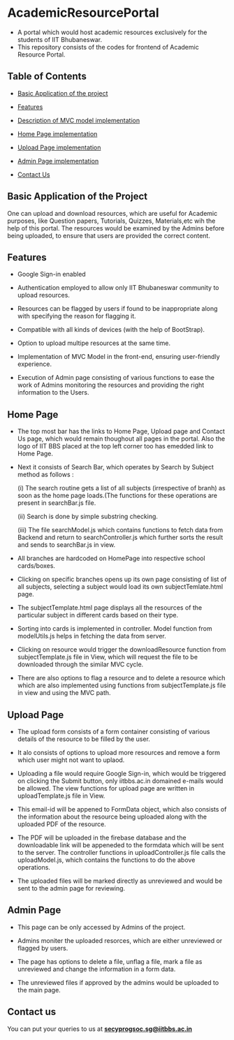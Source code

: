 # AcademicResourcePortal
- A portal which would host academic resources exclusively for the students of IIT Bhubaneswar.
- This repository consists of the codes for frontend of Academic Resource Portal.

## Table of Contents

- [Basic Application of the project](#basic-application-of-the-project)

- [Features](#features)

- [Description of MVC model implementation](#description-of-mvc-model-implementation)

- [Home Page implementation](#home-page-implementation)

- [Upload Page implementation](#upload-page-implementation)

- [Admin Page implementation](#admin-page-implementation)

- [Contact Us](#contact-us) 


## Basic Application of the Project

One can upload and download resources, which are useful for Academic purposes, like Question papers, Tutorials, Quizzes, Materials,etc wih the help of this portal. The resources would be examined by the Admins before being uploaded, to ensure that users are provided the correct content.


## Features

- Google Sign-in enabled

- Authentication employed to allow only IIT Bhubaneswar community to upload resources. 

- Resources can be flagged by users if found to be inappropriate along with specifying the reason for flagging it.

- Compatible with all kinds of devices (with the help of BootStrap).

- Option to upload multipe resources at the same time.

- Implementation of MVC Model in the front-end, ensuring user-friendly experience.

- Execution of Admin page consisting of various functions to ease the work of Admins monitoring the resources and providing the right information to the Users.


## Home Page

- The top most bar has the links to Home Page, Upload page and Contact Us page, which would remain thoughout all pages in the portal. Also the logo of IIT BBS placed at the top left corner too has emedded link to Home Page.

- Next it consists of Search Bar, which operates by Search by Subject method as follows :

    (i) The search routine gets a list of all subjects (irrespective of branh) as soon as the home page loads.(The functions for these operations are present in searchBar.js file.
    
    (ii) Search is done by simple substring checking.

    (iii) The file searchModel.js which contains functions to fetch data from Backend and return to searchController.js which further sorts the result and sends to searchBar.js in view.

- All branches are hardcoded on HomePage into respective school cards/boxes.

- Clicking on specific branches opens up its own page consisting of list of all subjects, selecting a subject would load its own subjectTemlate.html page.

- The subjectTemplate.html page displays all the resources of the particular subject in different cards based on their type.

- Sorting into cards is implemented in controller. Model function from modelUtils.js helps in fetching the data from server.

- Clicking on resource would trigger the downloadResource function from subjectTemplate.js file in View, which will request the file to be downloaded through the similar MVC cycle.

- There are also options to flag a resource and to delete a resource which which are also implemented using functions from subjectTemplate.js file in view and using the MVC path.


## Upload Page

- The upload form consists of a form container consisting of various details of the resource to be filled by the user.

- It alo consists of options to upload more resources and remove a form which user might not want to uplaod.  

- Uploading a file would require Google Sign-in, which would be triggered on clicking the Submit button, only iitbbs.ac.in domained e-mails would be allowed. The view functions for upload page are written in uploadTemplate.js file in View.

- This email-id will be appened to FormData object, which also consists of the information about the resource being uploaded along with the uploaded PDF of the resource.

- The PDF will be uploaded in the firebase database and the downloadable link will be appeneded to the formdata which will be sent to the server. The controller functions in uploadController.js file calls the uploadModel.js, which contains the functions to do the above operations.

- The uploaded files will be marked directly as unreviewed and would be sent to the admin page for reviewing.



## Admin Page 

- This page can be only accessed by Admins of the project.

- Admins moniter the uploaded resorces, which are either unreviewed or flagged by users.

- The page has options to delete a file, unflag a file, mark a file as unreviewed and change the information in a form data.

- The unreviewed files if approved by the admins would be uploaded to the main page.



## Contact us
 
   You can put your queries to us at **secyprogsoc.sg@iitbbs.ac.in**
